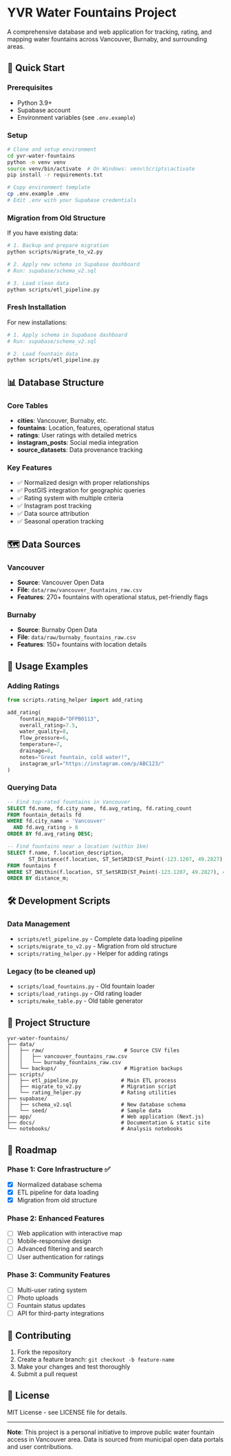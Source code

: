 # YVR Water Fountains Project

A comprehensive database and web application for tracking, rating, and mapping water fountains across Vancouver, Burnaby, and surrounding areas.

## 🚀 Quick Start

### Prerequisites
- Python 3.9+
- Supabase account
- Environment variables (see `.env.example`)

### Setup
```bash
# Clone and setup environment
cd yvr-water-fountains
python -m venv venv
source venv/bin/activate  # On Windows: venv\Scripts\activate
pip install -r requirements.txt

# Copy environment template
cp .env.example .env
# Edit .env with your Supabase credentials
```

### Migration from Old Structure
If you have existing data:
```bash
# 1. Backup and prepare migration
python scripts/migrate_to_v2.py

# 2. Apply new schema in Supabase dashboard
# Run: supabase/schema_v2.sql

# 3. Load clean data
python scripts/etl_pipeline.py
```

### Fresh Installation
For new installations:
```bash
# 1. Apply schema in Supabase dashboard
# Run: supabase/schema_v2.sql

# 2. Load fountain data
python scripts/etl_pipeline.py
```

## 📊 Database Structure

### Core Tables
- **cities**: Vancouver, Burnaby, etc.
- **fountains**: Location, features, operational status
- **ratings**: User ratings with detailed metrics
- **instagram_posts**: Social media integration
- **source_datasets**: Data provenance tracking

### Key Features
- ✅ Normalized design with proper relationships
- ✅ PostGIS integration for geographic queries
- ✅ Rating system with multiple criteria
- ✅ Instagram post tracking
- ✅ Data source attribution
- ✅ Seasonal operation tracking

## 🗺️ Data Sources

### Vancouver
- **Source**: Vancouver Open Data
- **File**: `data/raw/vancouver_fountains_raw.csv`
- **Features**: 270+ fountains with operational status, pet-friendly flags

### Burnaby
- **Source**: Burnaby Open Data  
- **File**: `data/raw/burnaby_fountains_raw.csv`
- **Features**: 150+ fountains with location details

## 📱 Usage Examples

### Adding Ratings
```python
from scripts.rating_helper import add_rating

add_rating(
    fountain_mapid="DFPB0113",
    overall_rating=7.5,
    water_quality=8,
    flow_pressure=6,
    temperature=7,
    drainage=8,
    notes="Great fountain, cold water!",
    instagram_url="https://instagram.com/p/ABC123/"
)
```

### Querying Data
```sql
-- Find top-rated fountains in Vancouver
SELECT fd.name, fd.city_name, fd.avg_rating, fd.rating_count
FROM fountain_details fd 
WHERE fd.city_name = 'Vancouver' 
  AND fd.avg_rating > 8
ORDER BY fd.avg_rating DESC;

-- Find fountains near a location (within 1km)
SELECT f.name, f.location_description, 
       ST_Distance(f.location, ST_SetSRID(ST_Point(-123.1207, 49.2827), 4326)) as distance_m
FROM fountains f
WHERE ST_DWithin(f.location, ST_SetSRID(ST_Point(-123.1207, 49.2827), 4326), 1000)
ORDER BY distance_m;
```

## 🛠️ Development Scripts

### Data Management
- `scripts/etl_pipeline.py` - Complete data loading pipeline
- `scripts/migrate_to_v2.py` - Migration from old structure
- `scripts/rating_helper.py` - Helper for adding ratings

### Legacy (to be cleaned up)
- `scripts/load_fountains.py` - Old fountain loader
- `scripts/load_ratings.py` - Old rating loader
- `scripts/make_table.py` - Old table generator

## 📂 Project Structure

```
yvr-water-fountains/
├── data/
│   ├── raw/                          # Source CSV files
│   │   ├── vancouver_fountains_raw.csv
│   │   └── burnaby_fountains_raw.csv
│   └── backups/                      # Migration backups
├── scripts/
│   ├── etl_pipeline.py              # Main ETL process
│   ├── migrate_to_v2.py             # Migration script
│   └── rating_helper.py             # Rating utilities
├── supabase/
│   ├── schema_v2.sql                # New database schema
│   └── seed/                        # Sample data
├── app/                             # Web application (Next.js)
├── docs/                            # Documentation & static site
└── notebooks/                       # Analysis notebooks
```

## 🎯 Roadmap

### Phase 1: Core Infrastructure ✅
- [x] Normalized database schema
- [x] ETL pipeline for data loading
- [x] Migration from old structure

### Phase 2: Enhanced Features
- [ ] Web application with interactive map
- [ ] Mobile-responsive design
- [ ] Advanced filtering and search
- [ ] User authentication for ratings

### Phase 3: Community Features  
- [ ] Multi-user rating system
- [ ] Photo uploads
- [ ] Fountain status updates
- [ ] API for third-party integrations

## 🤝 Contributing

1. Fork the repository
2. Create a feature branch: `git checkout -b feature-name`
3. Make your changes and test thoroughly
4. Submit a pull request

## 📄 License

MIT License - see LICENSE file for details.

---

**Note**: This project is a personal initiative to improve public water fountain access in Vancouver area. Data is sourced from municipal open data portals and user contributions.
